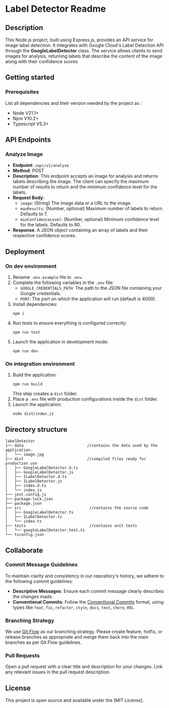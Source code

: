 # Label Detector Readme
## Description
This Node.js project, built using Express.js, provides an API service for image label detection. It integrates with Google Cloud's Label Detection API through the **GoogleLabelDetector** class. The service allows clients to send images for analysis, returning labels that describe the content of the image along with their confidence scores
## Getting started
### Prerequisites
List all dependencies and their version needed by the project as :
- Node V21.1+
- Npm V10.2+
- Typescript V5.3+
## API Endpoints
### Analyze Image
- **Endpoint**: `/api/v1/analyse`
- **Method**: POST
- **Description**: This endpoint accepts an image for analysis and returns labels describing the image. The client can specify the maximum number of results to return and the minimum confidence level for the labels.
- **Request Body**:
  - `image`: (String) The image data or a URL to the image.
  - `maxResults`: (Number, optional) Maximum number of labels to return. Defaults to 7.
  - `minConfidenceLevel`: (Number, optional) Minimum confidence level for the labels. Defaults to 90.
- **Response**: A JSON object containing an array of labels and their respective confidence scores.
## Deployment
### On dev environment
1. Rename `.env.example` file to `.env`.
2. Complete the following variables in the `.env` file:
   - `GOOGLE_CREDENTIALS_PATH`: The path to the JSON file containing your Google credentials.
   - `PORT`: The port on which the application will run (default is 4000).
 3. Install dependencies:
    ```
    npm i
    ```
 5. Run tests to ensure everything is configured correctly:
    ```
    npm run test
    ```
 7. Launch the application in development mode:
    ```
    npm run dev
    ```
### On integration environment
1. Build the application:
   ```
   npm run build
   ```
   This step creates a `dist` folder.
3. Place a `.env` file with production configurations inside the `dist` folder.
4. Launch the application:
   ```
   node dist/index.js
   ```
## Directory structure
```console
labelDetector
├── data                            //contains the data used by the application.
│   └── image.jpg
├── dist                            //compiled files ready for production use
│   ├── GoogleLabelDetector.d.ts
│   ├── GoogleLabelDetector.js
│   ├── ILabelDetector.d.ts
│   ├── ILabelDetector.js
│   ├── index.d.ts
│   └── index.js
├── jest.config.js
├── package-lock.json
├── package.json
├── src                              //contains the source code
│   ├── GoogleLabelDetector.ts
│   ├── ILabelDetector.ts
│   └── index.ts
├── tests                            //contains unit tests
│   └── googleLabelDetector.test.ts
└── tsconfig.json
```
## Collaborate
### Commit Message Guidelines
To maintain clarity and consistency in our repository's history, we adhere to the following commit guidelines:
- **Descriptive Messages**: Ensure each commit message clearly describes the changes made.
- **Conventional Commits**: Follow the [Conventional Commits](https://www.conventionalcommits.org/) format, using types like `feat`, `fix`, `refactor`, `style`, `docs`, `test`, `chore`, etc.
### Branching Strategy
We use [Git Flow](https://nvie.com/posts/a-successful-git-branching-model/) as our branching strategy. Please create feature, hotfix, or release branches as appropriate and merge them back into the main branches as per Git Flow guidelines.
### Pull Requests
Open a pull request with a clear title and description for your changes. Link any relevant issues in the pull request description.
## License
This project is open source and available under the [MIT License].
